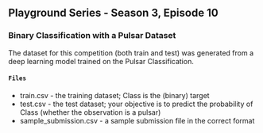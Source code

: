 ## Playground Series - Season 3, Episode 10
### Binary Classification with a Pulsar Dataset

The dataset for this competition (both train and test) was generated from a deep learning model trained on the Pulsar Classification. 

#### `Files`

- train.csv - the training dataset; Class is the (binary) target
- test.csv - the test dataset; your objective is to predict the probability of Class
(whether the observation is a pulsar)
- sample_submission.csv - a sample submission file in the correct format
